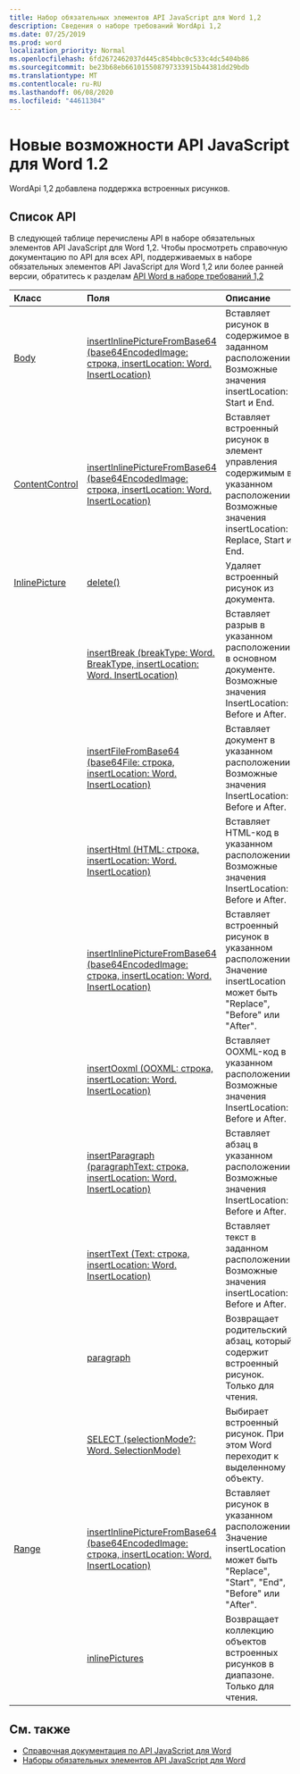 ```yaml
---
title: Набор обязательных элементов API JavaScript для Word 1,2
description: Сведения о наборе требований WordApi 1,2
ms.date: 07/25/2019
ms.prod: word
localization_priority: Normal
ms.openlocfilehash: 6fd2672462037d445c854bbc0c533c4dc5404b86
ms.sourcegitcommit: be23b68eb661015508797333915b44381dd29bdb
ms.translationtype: MT
ms.contentlocale: ru-RU
ms.lasthandoff: 06/08/2020
ms.locfileid: "44611304"
---
```

# <a name="whats-new-in-word-javascript-api-12"></a>Новые возможности API JavaScript для Word 1.2

WordApi 1,2 добавлена поддержка встроенных рисунков.

## <a name="api-list"></a>Список API

В следующей таблице перечислены API в наборе обязательных элементов API JavaScript для Word 1,2. Чтобы просмотреть справочную документацию по API для всех API, поддерживаемых в наборе обязательных элементов API JavaScript для Word 1,2 или более ранней версии, обратитесь к разделам [API Word в наборе требований 1,2](/javascript/api/word?view=word-js-1.2)

| Класс | Поля | Описание |
|:---|:---|:---|
|[Body](/javascript/api/word/word.body)|[insertInlinePictureFromBase64 (base64EncodedImage: строка, insertLocation: Word. InsertLocation)](/javascript/api/word/word.body#insertinlinepicturefrombase64-base64encodedimage--insertlocation-)|Вставляет рисунок в содержимое в заданном расположении. Возможные значения insertLocation: Start и End.|
|[ContentControl](/javascript/api/word/word.contentcontrol)|[insertInlinePictureFromBase64 (base64EncodedImage: строка, insertLocation: Word. InsertLocation)](/javascript/api/word/word.contentcontrol#insertinlinepicturefrombase64-base64encodedimage--insertlocation-)|Вставляет встроенный рисунок в элемент управления содержимым в указанном расположении. Возможные значения insertLocation: Replace, Start и End.|
|[InlinePicture](/javascript/api/word/word.inlinepicture)|[delete()](/javascript/api/word/word.inlinepicture#delete--)|Удаляет встроенный рисунок из документа.|
||[insertBreak (breakType: Word. BreakType, insertLocation: Word. InsertLocation)](/javascript/api/word/word.inlinepicture#insertbreak-breaktype--insertlocation-)|Вставляет разрыв в указанном расположении в основном документе. Возможные значения InsertLocation: Before и After.|
||[insertFileFromBase64 (base64File: строка, insertLocation: Word. InsertLocation)](/javascript/api/word/word.inlinepicture#insertfilefrombase64-base64file--insertlocation-)|Вставляет документ в указанном расположении. Возможные значения InsertLocation: Before и After.|
||[insertHtml (HTML: строка, insertLocation: Word. InsertLocation)](/javascript/api/word/word.inlinepicture#inserthtml-html--insertlocation-)|Вставляет HTML-код в указанном расположении. Возможные значения InsertLocation: Before и After.|
||[insertInlinePictureFromBase64 (base64EncodedImage: строка, insertLocation: Word. InsertLocation)](/javascript/api/word/word.inlinepicture#insertinlinepicturefrombase64-base64encodedimage--insertlocation-)|Вставляет встроенный рисунок в указанном расположении. Значение insertLocation может быть "Replace", "Before" или "After".|
||[insertOoxml (OOXML: строка, insertLocation: Word. InsertLocation)](/javascript/api/word/word.inlinepicture#insertooxml-ooxml--insertlocation-)|Вставляет OOXML-код в указанном расположении.  Возможные значения InsertLocation: Before и After.|
||[insertParagraph (paragraphText: строка, insertLocation: Word. InsertLocation)](/javascript/api/word/word.inlinepicture#insertparagraph-paragraphtext--insertlocation-)|Вставляет абзац в указанном расположении. Возможные значения InsertLocation: Before и After.|
||[insertText (Text: строка, insertLocation: Word. InsertLocation)](/javascript/api/word/word.inlinepicture#inserttext-text--insertlocation-)|Вставляет текст в заданном расположении. Возможные значения insertLocation: Before и After.|
||[paragraph](/javascript/api/word/word.inlinepicture#paragraph)|Возвращает родительский абзац, который содержит встроенный рисунок. Только для чтения.|
||[SELECT (selectionMode?: Word. SelectionMode)](/javascript/api/word/word.inlinepicture#select-selectionmode-)|Выбирает встроенный рисунок. При этом Word переходит к выделенному объекту.|
|[Range](/javascript/api/word/word.range)|[insertInlinePictureFromBase64 (base64EncodedImage: строка, insertLocation: Word. InsertLocation)](/javascript/api/word/word.range#insertinlinepicturefrombase64-base64encodedimage--insertlocation-)|Вставляет рисунок в указанном расположении. Значение insertLocation может быть "Replace", "Start", "End", "Before" или "After".|
||[inlinePictures](/javascript/api/word/word.range#inlinepictures)|Возвращает коллекцию объектов встроенных рисунков в диапазоне. Только для чтения.|

## <a name="see-also"></a>См. также

- [Справочная документация по API JavaScript для Word](/javascript/api/word)
- [Наборы обязательных элементов API JavaScript для Word](word-api-requirement-sets.md)
